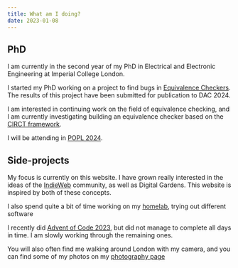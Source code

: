 ```yaml
---
title: What am I doing?
date: 2023-01-08
---
```


## PhD

I am currently in the second year of my PhD in Electrical and Electronic Engineering at Imperial College London.

I started my PhD working on a project to find bugs in [Equivalence Checkers](https://en.wikipedia.org/wiki/Formal_equivalence_checking). The results of this project have been submitted for publication to DAC 2024.

I am interested in continuing work on the field of equivalence checking, and I am currently investigating building an equivalence checker based on the [CIRCT framework](https://circt.llvm.org/).

I will be attending in [POPL 2024](https://popl24.sigplan.org/).

## Side-projects

My focus is currently on this website. I have grown really interested in the ideas of the [IndieWeb](https://indieweb.org) community, as well as Digital Gardens. This website is inspired by both of these concepts. 

I also spend quite a bit of time working on my [homelab](https://www.reddit.com/r/homelab/), trying out different software 

I recently did [Advent of Code 2023](adventofcode.com/2023), but did not manage to complete all days in time. I am slowly working through the remaining ones.

You will also often find me walking around London with my camera, and you can find some of my photos on my [photography page](/photography)
